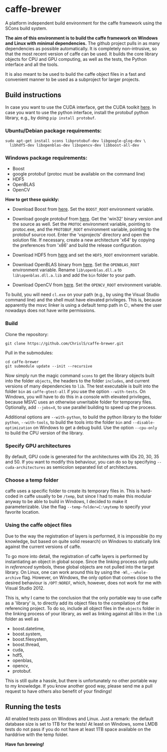 # caffe-brewer

A platform independent build environment for the caffe framework using
the SCons build system.

__The aim of this environment is to build the caffe framework on Windows
and Linux with minimal dependencies.__ The github project pulls in as many
dependencies as possible automatically. It is completely non-intrusive,
so that the most recent version of caffe can be used. It builds the
core library objects for CPU and GPU computing, as well as the tests,
the Python interface and all the tools.

It is also meant to be used to build the caffe object files in a 
fast and convenient manner to be used as a subproject for larger 
projects.

## Build instructions

In case you want to use the CUDA interface, get the CUDA toolkit
[here](https://developer.nvidia.com/cuda-downloads). In case you want to use the python interface, install the protobuf python library, e.g., by doing `pip install protobuf`.

### Ubuntu/Debian package requirements:

    sudo apt-get install scons libprotobuf-dev libgoogle-glog-dev \
      libhdf5-dev libopenblas-dev libopencv-dev libboost-all-dev

### Windows package requirements:

* Boost
* google protobuf (protoc must be available on the command line)
* HDF5
* OpenBLAS
* OpenCV

__How to get these quickly:__

* Download Boost from [here](http://www.boost.org/users/download/). Set
the `BOOST_ROOT` environment variable.

* Download google protobuf from [here](https://developers.google.com/protocol-buffers/docs/downloads).
Get the 'win32' binary version and the source as well. Set the `PROTOC`
environment variable, pointing to protoc.exe, and the `PROTOBUF_ROOT`
environment variable, pointing to the protobuf source root. Enter the 'vsprojects' directory and open the solution file. If necessary, create a new architecture 'x64' by copying the preferences from 'x86' and build the release configuration.

* Download HDF5 from [here](http://www.hdfgroup.org/HDF5/release/obtain5.html)
and set the `HDF5_ROOT` environment variable.

* Download OpenBLAS binary from [here](http://www.openblas.net/). Set the
`OPENBLAS_ROOT` environment variable. Rename `lib\openblas.dll.a` to
`lib\openblas.dll.a.lib` and add the `bin` folder to your path.

* Download OpenCV from [here](http://opencv.org/downloads.html). Set
the `OPENCV_ROOT` environment variable.

To build, you will need `cl.exe` on your path (e.g., by using the
Visual Studio command line) and the shell must have elevated
privileges. This is, because apparently the msvc linker is using
a default temp path in C:\, where the user nowadays does not
have write permissions.

### Build

Clone the repository:

`git clone https://github.com/ChrislS/caffe-brewer.git`

Pull in the submodules:

~~~~~
cd caffe-brewer
git submodule update --init --recursive
~~~~~

Now simply run the magic command `scons` to get the library objects
built into the folder `objects`, the headers to the folder `includes`,
and current versions of many dependencies to `lib`. The test executable
is built into the folder `bin` as `caffe-gtest-all` if you use the option `--with-tests`. On Windows, you will have to do this in a console with elevated privileges, because MSVC uses an otherwise unwritable folder for temporary files. Optionally, add `--jobs=X`, to use parallel building to speed up the process.

Additional options are `--with-python`, to build the python library
to the folder `python`, `--with-tools`, to build the tools into the folder `bin` and `--disable-optimization` on Windows to get a debug build. Use the option `--cpu-only` to build the CPU version of the library.

### Specify GPU architectures

By default, GPU code is generated for the architectures with IDs
20, 30, 35 and 50. If you want to modify this behaviour, you can do
so by specifying `--cuda-architectures` as semicolon separated list
of architectures.

### Choose a temp folder

caffe uses a specific folder to create its temporary files in. This
is hard-coded in caffe usually to be `/temp`, but since I had to make
this modular anyway to be able to build in Windows, I decided to make
it parameterizable. Use the flag `--temp-folder=C:\mytemp` to specify
your favorite location.

### Using the caffe object files

Due to the way the registration of layers is performed, it is impossible
(to my knowledge, but based on quite solid research) on Windows to
statically link against the current versions of caffe.

To go more into
detail, the registration of caffe layers is performed by instantiating
an object in global scope. Since the linking process only pulls in
_referenced_ symbols, these global objects are not pulled into the
target library. On Linux, one can work around this by using the
`-Wl,--whole-archive` flag. However, on Windows, the only option that
comes close to the desired behaviour is `/OPT:NOREF`, which, however,
does not work for me with Visual Studio 2012.

This is, why I came to the conclusion that the only portable way to 
use caffe as a 'library' is, to directly add its object files to the
compilation of the referencing project. To do so, include all object
files in the `objects` folder in the linking process of your library,
as well as linking against all libs in the `lib` folder as well as

* boost.datetime,
* boost.system,
* boost.filesystem,
* boost.thread,
* cuda,
* hdf5,
* openblas,
* opencv,
* protobuf.

This is still quite a hassle, but there is unfortunately no other
portable way to my knowledge. If you know another good way, please
send me a pull request to have others also benefit of your findings!

## Running the tests

All enabled tests pass on Windows and Linux. Just a remark: the default database size is set to 1TB for the tests! At least on Windows, some LMDB tests do not pass if you do not have at least 1TB space available on the harddrive with the temp folder.

__Have fun brewing!__
